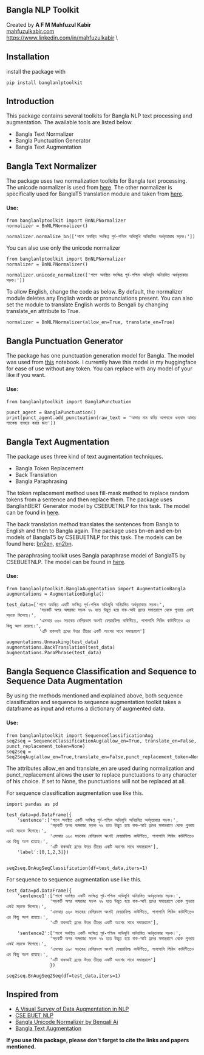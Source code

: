 ## Bangla NLP Toolkit
Created by <b>A F M Mahfuzul Kabir</b> \
<a href='mahfuzulkabir.com'>mahfuzulkabir.com</a> \
https://www.linkedin.com/in/mahfuzulkabir \

## Installation

install the package with

````
pip install banglanlptoolkit
````

## Introduction
This package contains several toolkits for Bangla NLP text processing and augmentation. The available tools are listed below.

- Bangla Text Normalizer
- Bangla Punctuation Generator
- Bangla Text Augmentation

## Bangla Text Normalizer
The package uses two normalization toolkits for Bangla text processing. The unicode normalizer is used from <a href='https://github.com/mnansary/bnUnicodeNormalizer'> here</a>. The other normalizer is specifically used for BanglaT5 translation module and taken from <a href='https://github.com/csebuetnlp/normalizer'> here</a>.

#### Use:
````
from banglanlptoolkit import BnNLPNormalizer
normalizer = BnNLPNormalizer()

normalizer.normalize_bn(['পাশে অবস্থিত সংক্ষিপ্ত পূর্ব-পশ্চিম অভিমুখি অনিয়মিত অর্ধবৃত্তাকার সড়ক।'])
````

You can also use only the unicode normalizer
````
from banglanlptoolkit import BnNLPNormalizer
normalizer = BnNLPNormalizer()

normalizer.unicode_normalize(['পাশে অবস্থিত সংক্ষিপ্ত পূর্ব-পশ্চিম অভিমুখি অনিয়মিত অর্ধবৃত্তাকার সড়ক।'])
````

To allow English, change the code as below. By default, the normalizer module deletes any English words or pronunciations present. You can also set the module to translate English words to Bengali by changing translate_en attribute to True.

````
normalizer = BnNLPNormalizer(allow_en=True, translate_en=True)
````

## Bangla Punctuation Generator
The package has one punctuation generation model for Bangla. The model was used from <a href=''> this</a> notebook. I currently have this model in my huggingface for ease of use without any token. You can replace with any model of your like if you want.

#### Use:

````
from banglanlptoolkit import BanglaPunctuation

punct_agent = BanglaPunctuation()
print(punct_agent.add_punctuation(raw_text = 'আমার নাম কবির আপনাকে ধন্যবাদ আমার প্যাকেজ ব্যবহার করার জন্য'))
````

## Bangla Text Augmentation
The package uses three kind of text augmentation techniques. 
- Bangla Token Replacement
- Back Translation
- Bangla Paraphrasing

The token replacement method uses fill-mask method to replace random tokens from a sentence and then replace them. The package uses BanglishBERT Generator model by CSEBUETNLP for this task. The model can be found in <a href='https://huggingface.co/csebuetnlp/banglishbert_generator'> here</a>.

The back translation method translates the sentences from Bangla to English and then to Bangla again. The package uses bn-en and en-bn models of BanglaT5 by CSEBUETNLP for this task. The models can be found here: <a href='https://huggingface.co/csebuetnlp/banglat5_nmt_bn_en'>bn2en</a>, <a href='https://huggingface.co/csebuetnlp/banglat5_nmt_en_bn'>en2bn</a>.

The paraphrasing toolkit uses Bangla paraphrase model of BanglaT5 by CSEBUETNLP. The model can be found in <a href='https://huggingface.co/csebuetnlp/banglat5_banglaparaphrase'>here</a>.

#### Use:
````
from banglanlptoolkit.BanglaAugmentation import AugmentationBangla
augmentations = AugmentationBangla()

test_data=['পাশে অবস্থিত একটি সংক্ষিপ্ত পূর্ব-পশ্চিম অভিমুখি অনিয়মিত অর্ধবৃত্তাকার সড়ক।',
            'সড়কটি অপর অঙ্গরাজ্য সড়ক ৭৯ হতে উদ্ভুত হয়ে বাক-আই হ্রদের সমান্তরালে থেকে পুনরায় একই সড়কে মিশেছে।',
            'এসআর ৩৬০ সড়কের বেশিরভাগ অংশই ফেয়ারফিল্ড কাউন্টিতে, পাশাপাশি লিকিং কাউন্টিতেও এর কিছু অংশ রয়েছে।',
            'এটি বাকআই হ্রদের উত্তর তীরের একটি অংশের সাথে সমান্তরালে']

augmentations.Unmasking(test_data)
augmentations.BackTranslation(test_data)
augmentations.ParaPhrase(test_data)
````

## Bangla Sequence Classification and Sequence to Sequence Data Augmentation
By using the methods mentioned and explained above, both sequence classification and sequence to sequence augmentation toolkit takes a dataframe as input and returns a dictionary of augmented data.

#### Use:
````
from banglanlptoolkit import SequenceClassificationAug
seq2seq = SequenceClassificationAug(allow_en=True, translate_en=False, punct_replacement_token=None)
seq2seq = Seq2SeqAug(allow_en=True,translate_en=False,punct_replacement_token=None)
````

The attributes allow_en and translate_en are used during normalization and punct_replacement allows the user to replace punctuations to any character of his choice. If set to None, the punctuations will not be replaced at all.

For sequence classification augmentation use like this.
````
import pandas as pd

test_data=pd.DataFrame({
    'sentence':['পাশে অবস্থিত একটি সংক্ষিপ্ত পূর্ব-পশ্চিম অভিমুখি অনিয়মিত অর্ধবৃত্তাকার সড়ক।',
                'সড়কটি অপর অঙ্গরাজ্য সড়ক ৭৯ হতে উদ্ভুত হয়ে বাক-আই হ্রদের সমান্তরালে থেকে পুনরায় একই সড়কে মিশেছে।',
                'এসআর ৩৬০ সড়কের বেশিরভাগ অংশই ফেয়ারফিল্ড কাউন্টিতে, পাশাপাশি লিকিং কাউন্টিতেও এর কিছু অংশ রয়েছে।',
                'এটি বাকআই হ্রদের উত্তর তীরের একটি অংশের সাথে সমান্তরালে'],
    'label':[0,1,2,3]})


seq2seq.BnAugSeqClassification(df=test_data,iters=1)
````
For sequence to sequence augmentation use like this.
````
test_data=pd.DataFrame({
    'sentence1':['পাশে অবস্থিত একটি সংক্ষিপ্ত পূর্ব-পশ্চিম অভিমুখি অনিয়মিত অর্ধবৃত্তাকার সড়ক।',
                'সড়কটি অপর অঙ্গরাজ্য সড়ক ৭৯ হতে উদ্ভুত হয়ে বাক-আই হ্রদের সমান্তরালে থেকে পুনরায় একই সড়কে মিশেছে।',
                'এসআর ৩৬০ সড়কের বেশিরভাগ অংশই ফেয়ারফিল্ড কাউন্টিতে, পাশাপাশি লিকিং কাউন্টিতেও এর কিছু অংশ রয়েছে।',
                'এটি বাকআই হ্রদের উত্তর তীরের একটি অংশের সাথে সমান্তরালে'],
            
    'sentence2':['পাশে অবস্থিত একটি সংক্ষিপ্ত পূর্ব-পশ্চিম অভিমুখি অনিয়মিত অর্ধবৃত্তাকার সড়ক।',
                'সড়কটি অপর অঙ্গরাজ্য সড়ক ৭৯ হতে উদ্ভুত হয়ে বাক-আই হ্রদের সমান্তরালে থেকে পুনরায় একই সড়কে মিশেছে।',
                'এসআর ৩৬০ সড়কের বেশিরভাগ অংশই ফেয়ারফিল্ড কাউন্টিতে, পাশাপাশি লিকিং কাউন্টিতেও এর কিছু অংশ রয়েছে।',
                'এটি বাকআই হ্রদের উত্তর তীরের একটি অংশের সাথে সমান্তরালে']
                })

seq2seq.BnAugSeq2Seq(df=test_data,iters=1)
````

## Inspired from
- <a href='https://amitness.com/2020/05/data-augmentation-for-nlp/'>A Visual Survey of Data Augmentation in NLP</a>
- <a href='https://huggingface.co/csebuetnlp'>CSE BUET NLP</a>
- <a href='https://github.com/mnansary/bnUnicodeNormalizer'>Bangla Unicode Normalizer by Bengali Ai</a>
- <a href='https://github.com/sagorbrur/bnaug'>Bangla Text Augmentation </a>

<b>If you use this package, please don't forget to cite the links and papers mentioned.</b> 
